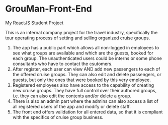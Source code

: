 # GrouMan-Front-End
My ReactJS Student Project

This is an internal company project for the travel industry, specifically the tour operating process of setting and selling organized cruise groups.

1. The app has a public part which allows all non-logged in employees to see what groups are available and which are the guests, booked for each group.
   The unauthenticated users could be interns or some phone consultants who have to contact the csutomers.
2. After register, each user can view AND add new passengers to each of the offered cruise groups. They can also edit and delete passengers, or guests, but only the ones that were booked by this very employee.
3. Registered employees also have access to the capability of creating new cruise groups. They have full control over their authored groups, i.e. they can also edit the contents and/or delete a group.
4. There is also an admin part where the admins can also access a list of all registered users of the app and modify or delete staff.
5. The front end offers validation for all entered data, so that it is compliant with the specifics of cruise group business.

 

